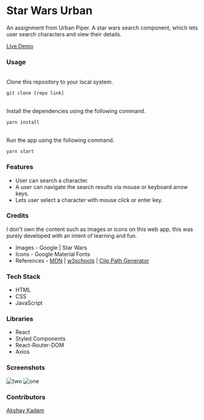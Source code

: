 # Star Wars Urban

An assignment from Urban Piper.
A star wars search component, which lets user search characters and view their details.

[Live Demo](https://urban-piper-starwars.vercel.app/)

### Usage

<br>
Clone this repository to your local system.

```
git clone [repo link]
```

<br>
Install the dependencies using the following command.

```
yarn install
```

<br>
Run the app using the following command.

```
yarn start
```

### Features

- User can search a character.
- A user can navigate the search results via mouse or keyboard arrow keys.
- Lets user select a character with mouse click or enter key.

### Credits

I don't own the content such as images or icons on this web app, this was purely developed with an intent of learning and fun.

- Images - Google | Star Wars
- Icons - Google Material Fonts
- References - [MDN](https://developer.mozilla.org/en-US/) | [w3schools](https://www.w3schools.com/) | [Clip Path Generator](https://bennettfeely.com/clippy/)

### Tech Stack

- HTML
- CSS
- JavaScript

### Libraries

- React
- Styled Components
- React-Router-DOM
- Axios

### Screenshots

![two](https://user-images.githubusercontent.com/39058941/120072925-b8f9f500-c0b3-11eb-86e4-6a09ae24430c.png)
![one](https://user-images.githubusercontent.com/39058941/120072914-b1d2e700-c0b3-11eb-99db-3401f61279a0.png)

### Contributors

[Akshay Kadam](https://akshaykadam.tech/)
